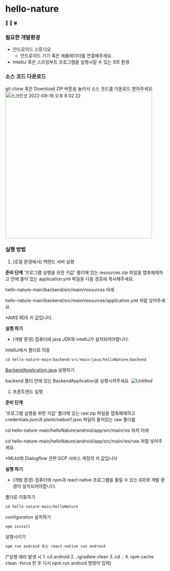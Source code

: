 # hello-nature
:green_heart: :herb: :four_leaf_clover:
### 필요한 개발환경

- 안드로이드 스튜디오
    - 안드로이드 기기 혹은 에뮬레이터를 연결해주세요.
- IntelliJ 혹은 스프링부트 프로그램을 실행시킬 수 있는 IDE 환경

### 소스 코드 다운로드

git clone 혹은 Download ZIP 버튼을 눌러서 소스 코드를 다운로드 받아주세요.
<img width="462" alt="스크린샷 2022-09-16 오후 8 02 22" src="https://user-images.githubusercontent.com/49024958/190628602-956f0dc9-fa55-4d95-85d1-95c4c3692df1.png">

### 실행 방법

1. (로컬 환경에서) 백엔드 서버 실행

**준비 단계**
'프로그램 실행을 위한 키값' 폴더에 있는 resources.zip 파일을 앱축해제하고 안에 들어 있는 application.yml 파일을 다음 경로에 복사해주세요.

hello-nature-main/backend/src/main/resources 아래

hello-nature-main/backend/src/main/resources/application.yml 처럼 넣어주세요.

*AWS RDS 키 값입니다. 

**실행 하기**

- (개발 환경) 컴퓨터에 java JDK와 intelliJ가 설치되어야합니다.

IntelliJ에서 폴더로 이동

```jsx
cd hello-nature-main/backend/src/main/java/helloNature/backend
```

[BackendApplication.java](http://BackendApplication.java) 실행하기 

backend 폴더 안에 있는 BackendApplication을 실행시켜주세요.
![Untitled](https://user-images.githubusercontent.com/49024958/190628549-07fa9281-0423-4312-95ff-018e7487775b.png)



1. 프론트엔드 실행 

**준비 단계**

'프로그램 실행을 위한 키값' 폴더에 있는 raw.zip 파일을 앱축해제하고 credentials.json과 plantchatbot1.json 파일이 들어있는 raw 폴더를 

cd hello-nature-main/helloNature/android/app/src/main/res 위치 아래 

cd hello-nature-main/helloNature/android/app/src/main/res/raw 처럼 넣어주세요. 

*MLkit와 Dialogflow 관련  GCP 서비스 계정의 키 값입니다

**실행 하기**

- (개발 환경) 컴퓨터에 npm과 react native 프로그램을 돌릴 수 있는 IDE와 개발 환경이 설치되어야합니다.

폴더로 이동하기

```jsx
cd hello-nature-main/helloNature
```

configuration 설치하기

```jsx
npm install 
```

실행시키기 

```jsx
npm run android 또는 react-native run android
```

(*실행 에러 발생 시 1. cd android 2. ./gradlew clean 3. cd .. 4. npm cache clean -force 한 후 다시 npm run android 명령어 입력)
